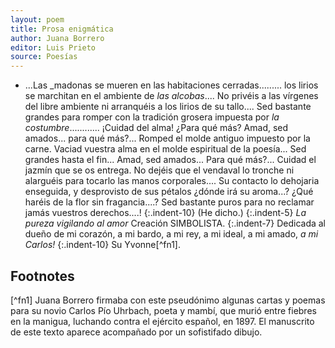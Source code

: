 ```yaml
---
layout: poem
title: Prosa enigmática
author: Juana Borrero
editor: Luis Prieto
source: Poesías 
---
```


- ...Las _madonas se mueren en las habitaciones cerradas......... los lirios se marchitan en el ambiente de _las alcobas_....
No privéis a las vírgenes del libre ambiente ni arranquéis a los lirios de su tallo....
Sed bastante grandes para romper con la tradición grosera impuesta por _la costumbre_............
¡Cuidad del alma! ¿Para qué más? Amad, sed amados... para qué más?...
Romped el molde antiguo impuesto por la carne. Vaciad vuestra alma en el molde espiritual de la poesía... Sed grandes hasta el fin...
Amad, sed amados... Para qué más?... 
Cuidad el jazmín que se os entrega. 
No dejéis que el vendaval lo tronche ni alarguéis para tocarlo las manos corporales....
Su contacto lo dehojaria enseguida, y desprovisto de sus pétalos ¿dónde irá su aroma...? ¿Qué haréis de la flor sin fragancia....? 
Sed bastante puros para no reclamar jamás vuestros derechos....!
{:.indent-10} (He dicho.)
{:.indent-5} _La pureza vigilando al amor_
Creación SIMBOLISTA.
{:.indent-7} Dedicada al dueño de
mi corazón, a mi bardo, a mi rey,
a mi ideal, a mi amado, _a mi Carlos!_
{:.indent-10} Su Yvonne[^fn1].

## Footnotes

[^fn1] Juana Borrero firmaba con este pseudónimo algunas cartas y poemas para su novio Carlos Pío Uhrbach, poeta y mambí, que murió entre fiebres en la manigua, luchando contra el ejército español, en 1897. El manuscrito de este texto aparece acompañado por un sofistifado dibujo. 

[^fn3]: Another footnote. Why not?
